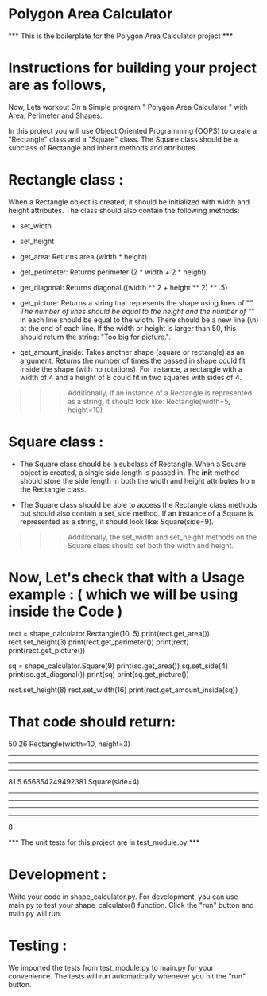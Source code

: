 # Polygon Area Calculator
*** This is the boilerplate for the Polygon Area Calculator project ***

# Instructions for building your project are as follows,
Now, Lets workout On a Simple program " Polygon Area Calculator " with Area, Perimeter and Shapes.

In this project you will use Object Oriented Programming (OOPS) to create a "Rectangle" class and a "Square" class. 
The Square class should be a subclass of Rectangle and inherit methods and attributes.

# Rectangle class :
When a Rectangle object is created, it should be initialized with width and height attributes. The class should also contain the following methods:

* set_width
  
* set_height
  
* get_area: Returns area (width * height)
 
* get_perimeter: Returns perimeter (2 * width + 2 * height)
  
* get_diagonal: Returns diagonal ((width ** 2 + height ** 2) ** .5)
  
* get_picture: Returns a string that represents the shape using lines of "*". The number of lines should be equal to the height and the number of "*" in each line should be equal to the width. There should be a new line (\n) at the end of each line. If the width or height is larger than 50, this should return the string: "Too big for picture.".
  
* get_amount_inside: Takes another shape (square or rectangle) as an argument. Returns the number of times the passed in shape could fit inside the shape (with no rotations). For instance, a rectangle with a width of 4 and a height of 8 could fit in two squares with sides of 4.
>>> Additionally, if an instance of a Rectangle is represented as a string, it should look like: Rectangle(width=5, height=10)

# Square class :
* The Square class should be a subclass of Rectangle. When a Square object is created, a single side length is passed in. The __init__ method should store the side length in both the width and height attributes from the Rectangle class.

* The Square class should be able to access the Rectangle class methods but should also contain a set_side method. If an instance of a Square is represented as a string, it should look like: Square(side=9).
>>> Additionally, the set_width and set_height methods on the Square class should set both the width and height.

# Now, Let's check that with a Usage example : ( which we will be using inside the Code )

rect = shape_calculator.Rectangle(10, 5)
print(rect.get_area())
rect.set_height(3)
print(rect.get_perimeter())
print(rect)
print(rect.get_picture())

sq = shape_calculator.Square(9)
print(sq.get_area())
sq.set_side(4)
print(sq.get_diagonal())
print(sq)
print(sq.get_picture())

rect.set_height(8)
rect.set_width(16)
print(rect.get_amount_inside(sq))

# That code should return:
50
26
Rectangle(width=10, height=3)
**********
**********
**********

81
5.656854249492381
Square(side=4)
****
****
****
****

8

*** The unit tests for this project are in test_module.py ***

# Development :
Write your code in shape_calculator.py. For development, you can use main.py to test your shape_calculator() function. Click the "run" button and main.py will run.

# Testing :
We imported the tests from test_module.py to main.py for your convenience. The tests will run automatically whenever you hit the "run" button.
